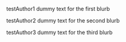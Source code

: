 testAuthor1
dummy text for the first blurb
<!--author-->
testAuthor2
dummy text for the second blurb
<!--author-->
testAuthor3
dummy text for the third blurb
<!--author-->